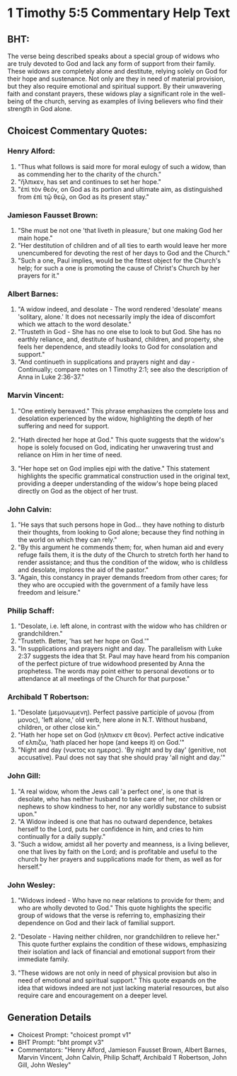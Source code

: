 # 1 Timothy 5:5 Commentary Help Text

## BHT:
The verse being described speaks about a special group of widows who are truly devoted to God and lack any form of support from their family. These widows are completely alone and destitute, relying solely on God for their hope and sustenance. Not only are they in need of material provision, but they also require emotional and spiritual support. By their unwavering faith and constant prayers, these widows play a significant role in the well-being of the church, serving as examples of living believers who find their strength in God alone.

## Choicest Commentary Quotes:
### Henry Alford:
1. "Thus what follows is said more for moral eulogy of such a widow, than as commending her to the charity of the church."
2. "ἤλπικεν, has set and continues to set her hope."
3. "ἐπὶ τὸν θεόν, on God as its portion and ultimate aim, as distinguished from ἐπὶ τῷ θεῷ, on God as its present stay."

### Jamieson Fausset Brown:
1. "She must be not one 'that liveth in pleasure,' but one making God her main hope." 
2. "Her destitution of children and of all ties to earth would leave her more unencumbered for devoting the rest of her days to God and the Church." 
3. "Such a one, Paul implies, would be the fittest object for the Church's help; for such a one is promoting the cause of Christ's Church by her prayers for it."

### Albert Barnes:
1. "A widow indeed, and desolate - The word rendered 'desolate' means 'solitary, alone.' It does not necessarily imply the idea of discomfort which we attach to the word desolate."
2. "Trusteth in God - She has no one else to look to but God. She has no earthly reliance, and, destitute of husband, children, and property, she feels her dependence, and steadily looks to God for consolation and support."
3. "And continueth in supplications and prayers night and day - Continually; compare notes on 1 Timothy 2:1; see also the description of Anna in Luke 2:36-37."

### Marvin Vincent:
1. "One entirely bereaved." This phrase emphasizes the complete loss and desolation experienced by the widow, highlighting the depth of her suffering and need for support.

2. "Hath directed her hope at God." This quote suggests that the widow's hope is solely focused on God, indicating her unwavering trust and reliance on Him in her time of need.

3. "Her hope set on God implies ejpi with the dative." This statement highlights the specific grammatical construction used in the original text, providing a deeper understanding of the widow's hope being placed directly on God as the object of her trust.

### John Calvin:
1. "He says that such persons hope in God... they have nothing to disturb their thoughts, from looking to God alone; because they find nothing in the world on which they can rely." 
2. "By this argument he commends them; for, when human aid and every refuge fails them, it is the duty of the Church to stretch forth her hand to render assistance; and thus the condition of the widow, who is childless and desolate, implores the aid of the pastor."
3. "Again, this constancy in prayer demands freedom from other cares; for they who are occupied with the government of a family have less freedom and leisure."

### Philip Schaff:
1. "Desolate, i.e. left alone, in contrast with the widow who has children or grandchildren." 
2. "Trusteth. Better, 'has set her hope on God.'" 
3. "In supplications and prayers night and day. The parallelism with Luke 2:37 suggests the idea that St. Paul may have heard from his companion of the perfect picture of true widowhood presented by Anna the prophetess. The words may point either to personal devotions or to attendance at all meetings of the Church for that purpose."

### Archibald T Robertson:
1. "Desolate (μεμονωμενη). Perfect passive participle of μονοω (from μονος), 'left alone,' old verb, here alone in N.T. Without husband, children, or other close kin."
2. "Hath her hope set on God (ηλπικεν επ θεον). Perfect active indicative of ελπιζω, 'hath placed her hope (and keeps it) on God.'"
3. "Night and day (νυκτος κα ημερας). 'By night and by day' (genitive, not accusative). Paul does not say that she should pray 'all night and day.'"

### John Gill:
1. "A real widow, whom the Jews call 'a perfect one', is one that is desolate, who has neither husband to take care of her, nor children or nephews to show kindness to her, nor any worldly substance to subsist upon." 
2. "A Widow indeed is one that has no outward dependence, betakes herself to the Lord, puts her confidence in him, and cries to him continually for a daily supply."
3. "Such a widow, amidst all her poverty and meanness, is a living believer, one that lives by faith on the Lord; and is profitable and useful to the church by her prayers and supplications made for them, as well as for herself."

### John Wesley:
1. "Widows indeed - Who have no near relations to provide for them; and who are wholly devoted to God." This quote highlights the specific group of widows that the verse is referring to, emphasizing their dependence on God and their lack of familial support.

2. "Desolate - Having neither children, nor grandchildren to relieve her." This quote further explains the condition of these widows, emphasizing their isolation and lack of financial and emotional support from their immediate family.

3. "These widows are not only in need of physical provision but also in need of emotional and spiritual support." This quote expands on the idea that widows indeed are not just lacking material resources, but also require care and encouragement on a deeper level.


## Generation Details
- Choicest Prompt: "choicest prompt v1"
- BHT Prompt: "bht prompt v3"
- Commentators: "Henry Alford, Jamieson Fausset Brown, Albert Barnes, Marvin Vincent, John Calvin, Philip Schaff, Archibald T Robertson, John Gill, John Wesley"
